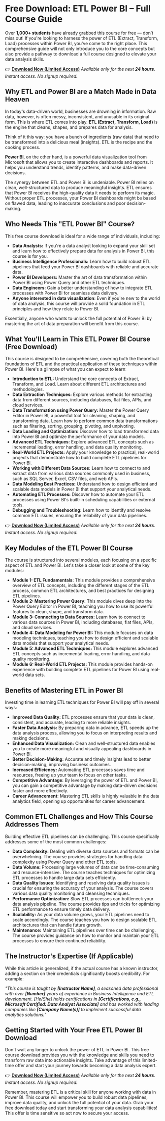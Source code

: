 # Free Download: ETL Power BI – Full Course Guide

Over **1,000+ students** have already grabbed this course for free — don’t miss out! If you're looking to harness the power of ETL (Extract, Transform, Load) processes within Power BI, you've come to the right place. This comprehensive guide will not only introduce you to the core concepts but also provide a pathway to download a full course designed to elevate your data analysis skills.

👉 [**Download Now (Limited Access)**](https://udemywork.com/etl-power-bi)
_Available only for the next **24 hours**. Instant access. No signup required._

## Why ETL and Power BI are a Match Made in Data Heaven

In today's data-driven world, businesses are drowning in information. Raw data, however, is often messy, inconsistent, and unusable in its original form. This is where ETL comes into play. **ETL (Extract, Transform, Load)** is the engine that cleans, shapes, and prepares data for analysis.

Think of it this way: you have a bunch of ingredients (raw data) that need to be transformed into a delicious meal (insights). ETL is the recipe and the cooking process.

**Power BI**, on the other hand, is a powerful data visualization tool from Microsoft that allows you to create interactive dashboards and reports. It helps you understand trends, identify patterns, and make data-driven decisions.

The synergy between ETL and Power BI is undeniable. Power BI relies on clean, well-structured data to produce meaningful insights. ETL ensures that Power BI receives the high-quality data it needs to perform its magic. Without proper ETL processes, your Power BI dashboards might be based on flawed data, leading to inaccurate conclusions and poor decision-making.

## Who Needs This "ETL Power BI" Course?

This free course download is ideal for a wide range of individuals, including:

*   **Data Analysts:** If you're a data analyst looking to expand your skill set and learn how to effectively prepare data for analysis in Power BI, this course is for you.
*   **Business Intelligence Professionals:** Learn how to build robust ETL pipelines that feed your Power BI dashboards with reliable and accurate data.
*   **Power BI Developers:** Master the art of data transformation within Power BI using Power Query and other ETL techniques.
*   **Data Engineers:** Gain a better understanding of how to integrate ETL processes with Power BI for seamless data delivery.
*   **Anyone interested in data visualization:** Even if you're new to the world of data analysis, this course will provide a solid foundation in ETL principles and how they relate to Power BI.

Essentially, anyone who wants to unlock the full potential of Power BI by mastering the art of data preparation will benefit from this course.

## What You'll Learn in This ETL Power BI Course (Free Download)

This course is designed to be comprehensive, covering both the theoretical foundations of ETL and the practical application of these techniques within Power BI. Here's a glimpse of what you can expect to learn:

*   **Introduction to ETL:** Understand the core concepts of Extract, Transform, and Load. Learn about different ETL architectures and methodologies.
*   **Data Extraction Techniques:** Explore various methods for extracting data from different sources, including databases, flat files, APIs, and cloud services.
*   **Data Transformation using Power Query:** Master the Power Query Editor in Power BI, a powerful tool for cleaning, shaping, and transforming data. Learn how to perform common data transformations such as filtering, sorting, grouping, pivoting, and unpivoting.
*   **Data Loading and Optimization:** Discover how to load transformed data into Power BI and optimize the performance of your data models.
*   **Advanced ETL Techniques:** Explore advanced ETL concepts such as incremental loading, error handling, and data quality monitoring.
*   **Real-World ETL Projects:** Apply your knowledge to practical, real-world projects that demonstrate how to build complete ETL pipelines for Power BI.
*   **Working with Different Data Sources:** Learn how to connect to and extract data from various data sources commonly used in business, such as SQL Server, Excel, CSV files, and web APIs.
*   **Data Modeling Best Practices:** Understand how to design efficient and scalable data models in Power BI that support your analytical needs.
*   **Automating ETL Processes:** Discover how to automate your ETL processes using Power BI's built-in scheduling capabilities or external tools.
*   **Debugging and Troubleshooting:** Learn how to identify and resolve common ETL issues, ensuring the reliability of your data pipelines.

👉 [**Download Now (Limited Access)**](https://udemywork.com/etl-power-bi)
_Available only for the next **24 hours**. Instant access. No signup required._

## Key Modules of the ETL Power BI Course

The course is structured into several modules, each focusing on a specific aspect of ETL and Power BI. Let's take a closer look at some of the key modules:

*   **Module 1: ETL Fundamentals:** This module provides a comprehensive overview of ETL concepts, including the different stages of the ETL process, common ETL architectures, and best practices for designing ETL pipelines.
*   **Module 2: Mastering Power Query:** This module dives deep into the Power Query Editor in Power BI, teaching you how to use its powerful features to clean, shape, and transform data.
*   **Module 3: Connecting to Data Sources:** Learn how to connect to various data sources in Power BI, including databases, flat files, APIs, and cloud services.
*   **Module 4: Data Modeling for Power BI:** This module focuses on data modeling techniques, teaching you how to design efficient and scalable data models that support your analytical needs.
*   **Module 5: Advanced ETL Techniques:** This module explores advanced ETL concepts such as incremental loading, error handling, and data quality monitoring.
*   **Module 6: Real-World ETL Projects:** This module provides hands-on experience with building complete ETL pipelines for Power BI using real-world data sets.

## Benefits of Mastering ETL in Power BI

Investing time in learning ETL techniques for Power BI will pay off in several ways:

*   **Improved Data Quality:** ETL processes ensure that your data is clean, consistent, and accurate, leading to more reliable insights.
*   **Faster Data Analysis:** By preparing data in advance, ETL speeds up the data analysis process, allowing you to focus on interpreting results and making decisions.
*   **Enhanced Data Visualization:** Clean and well-structured data enables you to create more meaningful and visually appealing dashboards in Power BI.
*   **Better Decision-Making:** Accurate and timely insights lead to better decision-making, improving business outcomes.
*   **Increased Efficiency:** Automating ETL processes saves time and resources, freeing up your team to focus on other tasks.
*   **Competitive Advantage:** By leveraging the power of ETL and Power BI, you can gain a competitive advantage by making data-driven decisions faster and more effectively.
*   **Career Advancement:** Mastering ETL skills is highly valuable in the data analytics field, opening up opportunities for career advancement.

## Common ETL Challenges and How This Course Addresses Them

Building effective ETL pipelines can be challenging. This course specifically addresses some of the most common challenges:

*   **Data Complexity:** Dealing with diverse data sources and formats can be overwhelming. The course provides strategies for handling data complexity using Power Query and other ETL tools.
*   **Data Volume:** Processing large volumes of data can be time-consuming and resource-intensive. The course teaches techniques for optimizing ETL processes to handle large data sets efficiently.
*   **Data Quality Issues:** Identifying and resolving data quality issues is crucial for ensuring the accuracy of your analysis. The course covers various data quality monitoring and cleansing techniques.
*   **Performance Optimization:** Slow ETL processes can bottleneck your data analysis pipeline. The course provides tips and tricks for optimizing ETL performance to ensure timely data delivery.
*   **Scalability:** As your data volume grows, your ETL pipelines need to scale accordingly. The course teaches you how to design scalable ETL architectures that can handle future growth.
*   **Maintenance:** Maintaining ETL pipelines over time can be challenging. The course provides guidance on how to monitor and maintain your ETL processes to ensure their continued reliability.

## The Instructor's Expertise (If Applicable)

While this article is generalized, if the actual course has a known instructor, adding a section on their credentials significantly boosts credibility. For example:

_"This course is taught by **[Instructor Name]**, a seasoned data professional with over **[Number]** years of experience in Business Intelligence and ETL development. [He/She] holds certifications in **[Certifications, e.g., Microsoft Certified: Data Analyst Associate]** and has worked with leading companies like **[Company Name(s)]** to implement successful data analytics solutions."_

## Getting Started with Your Free ETL Power BI Download

Don't wait any longer to unlock the power of ETL in Power BI. This free course download provides you with the knowledge and skills you need to transform raw data into actionable insights. Take advantage of this limited-time offer and start your journey towards becoming a data analysis expert.

👉 [**Download Now (Limited Access)**](https://udemywork.com/etl-power-bi)
_Available only for the next **24 hours**. Instant access. No signup required._

Remember, mastering ETL is a critical skill for anyone working with data in Power BI. This course will empower you to build robust data pipelines, improve data quality, and unlock the full potential of your data. Grab your free download today and start transforming your data analysis capabilities! This offer is time sensitive so act now to secure your access.

